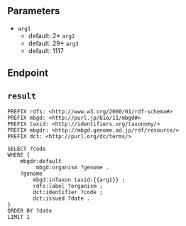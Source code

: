 # 

## Parameters
* `arg1`
  * default: 2* `arg2`
  * default: 29* `arg3`
  * default: 1117

## Endpoint


## `result`

```sparql
PREFIX rdfs: <http://www.w3.org/2000/01/rdf-schema#>
PREFIX mbgd: <http://purl.jp/bio/11/mbgd#>
PREFIX taxid: <http://identifiers.org/taxonomy/>
PREFIX mbgdr: <http://mbgd.genome.ad.jp/rdf/resource/>
PREFIX dct: <http://purl.org/dc/terms/>

SELECT ?code
WHERE {
    mbgdr:default
         mbgd:organism ?genome .
    ?genome
        mbgd:inTaxon taxid:{{arg1}} ;
        rdfs:label ?organism ;
        dct:identifier ?code ;
        dct:issued ?date .
}
ORDER BY ?date
LIMIT 1


```
